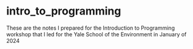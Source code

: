 # intro_to_programming
These are the notes I prepared for the Introduction to Programming workshop that I led for the Yale School of the Environment in January of 2024
